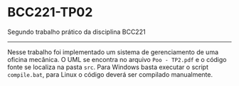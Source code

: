 # BCC221-TP02
Segundo trabalho prático da disciplina BCC221

---

Nesse trabalho foi implementado um sistema de gerenciamento de uma oficina mecânica. O UML se encontra no arquivo `Poo - TP2.pdf` e o código fonte se localiza na pasta `src`. Para Windows basta executar o script `compile.bat`, para Linux o código deverá ser compilado manualmente.
